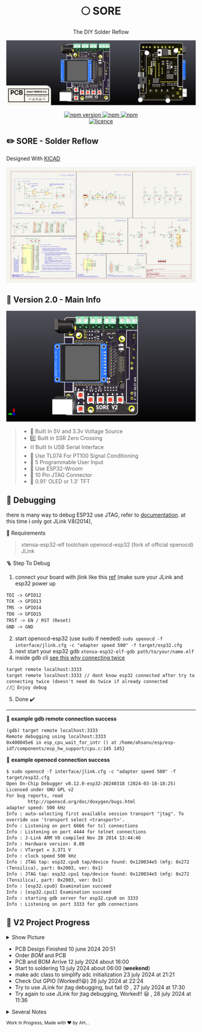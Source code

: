 
 <h1 align="center">🌕 SORE</h1>
<p align="center">The DIY Solder Reflow 
<p align="center">
  <a href="https://github.com/ahsanu123/solder-reflow">
   <img src="./docs/SoreBannerV2.png" alt="SoreIcon">
  </a>
</p>

<p align="center">
  <a href="">
    <img alt="npm version" src="https://badgen.net/github/commits/ahsanu123/solder-reflow/">
  </a>
  <a href="">
    <img alt="npm" src="https://badgen.net/github/contributors/ahsanu123/solder-reflow">
  </a>
  <a href="">
    <img alt="npm" src="https://badgen.net/github/branches/ahsanu123/solder-reflow">
  </a>
  <br />
  <a href="https://github.com/ahsanu123/solder-reflow/blob/main/LICENSE">
    <img alt="licence" src="https://badgen.net/github/license/ahsanu123/solder-reflow">
  </a>
</p>

## ✏️ SORE - Solder Reflow

Designed With [KICAD](https://www.kicad.org)

<p align="center" style="background-color: white;">
<img alt="schematic" src="./hardware/board/docs/solder-reflow.svg">
</p>

## 🥈 Version 2.0 - Main Info

<p align="center" style="background-color: white;">
<img alt="schematic" src="./docs/solder-reflow-pcb-v2.png">
</p>

> - 🥑 Built In 5V and 3.3v Voltage Source
> - 0️⃣ Built in SSR Zero Crossing
> - ⛓️ Built In USB Serial Interface
> - 🎣 Use TL074 For PT100 Signal Conditioning
> - 🌮 5 Programmable User Input
> - 🍒 Use ESP32-Wroom
> - 🥓 10 Pin JTAG Connector
> - 🧢 0.91' OLED or 1.3' TFT

## 🐞 Debugging 
there is many way to debug ESP32 use JTAG, refer to [documentation](https://docs.espressif.com/projects/esp-idf/en/stable/esp32/api-guides/jtag-debugging/index.html). 
at this time i only got JLink V8(2014),

🧰 Requirements 
> xtensa-esp32-elf toolchain
> openocd-esp32 (fork of official openocd)
> JLink

🪜 Step To Debug 
1. connect your board with jlink like this [ref](https://gojimmypi.github.io/ESP32-JTAG-GDB-Debugging/) (make sure your JLink and esp32 power up
```txt
TDI -> GPIO12
TCK -> GPIO13
TMS -> GPIO14
TDO -> GPIO15
TRST -> EN / RST (Reset)
GND -> GND
```
2. start openocd-esp32 (use sudo if needed) `sudo openocd -f interface/jlink.cfg -c "adapter speed 500" -f target/esp32.cfg`
3. next start your esp32 gdb  `xtensa-esp32-elf-gdb path/to/your/name.elf`
4. inside gdb cli [see this why connecting twice](https://esp32.com/viewtopic.php?t=9719#p40510)
```shell
target remote localhost:3333 
target remote localhost:3333 // dont know esp32 connected after try to connecting twice (doesn't need do twice if already connected
//🐞 Enjoy debug
```

5. Done ✔️
---



🍾 **example gdb remote connection success**
```shell
(gdb) target remote localhost:3333
Remote debugging using localhost:3333
0x400845e6 in esp_cpu_wait_for_intr () at /home/ahsanu/esp/esp-idf/components/esp_hw_support/cpu.c:145 145}
```
🍾 **example openocd connection success**
```shell
$ sudo openocd -f interface/jlink.cfg -c "adapter speed 500" -f target/esp32.cfg
Open On-Chip Debugger v0.12.0-esp32-20240318 (2024-03-18-18:25)
Licensed under GNU GPL v2
For bug reports, read
        http://openocd.org/doc/doxygen/bugs.html
adapter speed: 500 kHz
Info : auto-selecting first available session transport "jtag". To override use 'transport select <transport>'.
Info : Listening on port 6666 for tcl connections
Info : Listening on port 4444 for telnet connections
Info : J-Link ARM V8 compiled Nov 28 2014 13:44:46
Info : Hardware version: 8.00
Info : VTarget = 3.371 V
Info : clock speed 500 kHz
Info : JTAG tap: esp32.cpu0 tap/device found: 0x120034e5 (mfg: 0x272 (Tensilica), part: 0x2003, ver: 0x1)
Info : JTAG tap: esp32.cpu1 tap/device found: 0x120034e5 (mfg: 0x272 (Tensilica), part: 0x2003, ver: 0x1)
Info : [esp32.cpu0] Examination succeed
Info : [esp32.cpu1] Examination succeed
Info : starting gdb server for esp32.cpu0 on 3333
Info : Listening on port 3333 for gdb connections
```

## 🌱 V2 Project Progress

<details>
 <summary>
  Show Picture 
 </summary>
 <p align="center">
  <a href="https://github.com/ahsanu123/solder-reflow">
   <img src="./docs/Sudi-pic1.jpg" alt="sore picture">
  </a>
</p>
</details>


- PCB Design Finished 10 june 2024 20:51
- Order _BOM_ and PCB
- PCB and BOM Arrive 12 july 2024 about 16:00
- Start to soldering 13 july 2024 about 06:00 (**weekend**)
- make adc class to simplify adc initialization 23 july 2024 at 21:21
- Check Out GPIO (Worked!!😃) 26 july 2024 at 22:24
- Try to use JLink for jtag debugging, but fail 😞 , 27 july 2024 at 17:30
- Try again to use JLink for jtag debugging, Worked!! 😃 , 28 july 2024 at 11:36

<details>
<summary>Several Notes</summary>

## 📔 Note to Myself
this is just my own diy solder reflow made from seferal reference accross internet.
at initial of this project, i want:
  1. use ptc heater instead of iron 
  2. design some case for this project 
  3. use esp32 or wemos
  4. use native toolchain instead arduino 
  6. make good documentation about this project 

## 🐍 Reference
- maker moekoe: https://github.com/makermoekoe/Hotplate-Soldering-Iron  
- casing design: https://cdn.shopify.com/s/files/1/1978/9859/files/DSC_7360.jpg?v=1609830857
 
</details>

<sup> Work In Progress, Made with ♥️ by AH... </sup>

